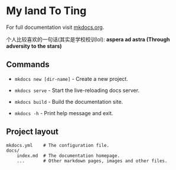 # My land To Ting

For full documentation visit [mkdocs.org](https://www.mkdocs.org).


个人比较喜欢的一句话(其实是学校校训lol):
**aspera ad astra (Through adversity to the stars)**



## Commands

* `mkdocs new [dir-name]` - Create a new project.

* `mkdocs serve` - Start the live-reloading docs server.

* `mkdocs build` - Build the documentation site.

* `mkdocs -h` - Print help message and exit.

  

## Project layout

    mkdocs.yml    # The configuration file.
    docs/
        index.md  # The documentation homepage.
        ...       # Other markdown pages, images and other files.
